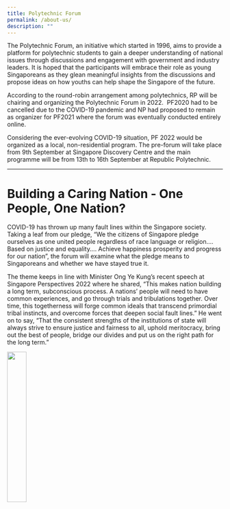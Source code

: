 ```yaml
---
title: Polytechnic Forum
permalink: /about-us/
description: ""
---
```

The Polytechnic Forum, an initiative which started in 1996, aims to provide a platform for polytechnic students to gain a deeper understanding of national issues through discussions and engagement with government and industry leaders. It is hoped that the participants will embrace their role as young Singaporeans as they glean meaningful insights from the discussions and propose ideas on how youths can help shape the Singapore of the future.

According to the round-robin arrangement among polytechnics, RP will be chairing and organizing the Polytechnic Forum in 2022.&nbsp; PF2020 had to be cancelled due to the COVID-19 pandemic and NP had proposed to remain as organizer for PF2021 where the forum was eventually conducted entirely online.

Considering the ever-evolving COVID-19 situation, PF 2022 would be organized as a local, non-residential program. The pre-forum will take place from 9th September at Singapore Discovery Centre and the main programme will be from 13th to 16th September at Republic Polytechnic.

****

# Building a Caring Nation - One People, One Nation?

COVID-19 has thrown up many fault lines within the Singapore society. Taking a leaf from our pledge, “We the citizens of Singapore pledge ourselves as one united people regardless of race language or religion…. Based on justice and equality…. Achieve happiness prosperity and progress for our nation”, the forum will examine what the pledge means to Singaporeans and whether we have stayed true it.

The theme keeps in line with Minister Ong Ye Kung’s recent speech at Singapore Perspectives 2022 where he shared, “This makes nation building a long term, subconscious process. A nations’ people will need to have common experiences, and go through trials and tribulations together. Over time, this togetherness will forge common ideals that transcend primordial tribal instincts, and overcome forces that deepen social fault lines.” He went on to say, “That the consistent strengths of the institutions of state will always strive to ensure justice and fairness to all, uphold meritocracy, bring out the best of people, bridge our divides and put us on the right path for the long term.”



<img style="float: left; width: 30%; margin-right: 1%; margin-bottom: 0.5em;" src="https://hosting.photobucket.com/images/i/tracyng81/Forum_Locations.png?width=320&amp;height=320&amp;fit=bounds">